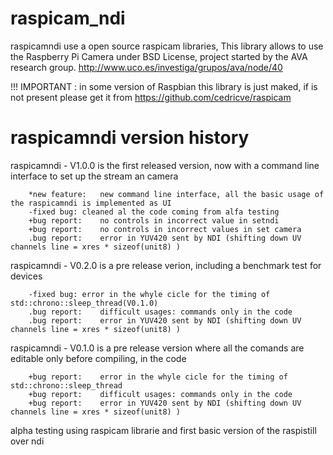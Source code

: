# raspicam_ndi

raspicamndi use a open source raspicam libraries, This library allows to use the Raspberry Pi Camera under BSD License, project started by the AVA research group. http://www.uco.es/investiga/grupos/ava/node/40

!!! IMPORTANT : in some version of Raspbian this library is just maked, if is not present please get it from https://github.com/cedricve/raspicam
#


# raspicamndi version history


raspicamndi - V1.0.0
	is the first released version, now with a command line interface to set up the stream an camera
	
		*new feature:	new command line interface, all the basic usage of the raspicamndi is implemented as UI
		-fixed bug:	cleaned al the code coming from alfa testing
		+bug report:	no controls in incorrect value in setndi
		+bug report:	no controls in incorrect values in set camera
		.bug report:	error in YUV420 sent by NDI (shifting down UV channels line = xres * sizeof(unit8) )
		
raspicamndi - V0.2.0 
	is a pre release verion, including a benchmark test for devices

		-fixed bug:	error in the whyle cicle for the timing of std::chrono::sleep_thread(V0.1.0)
		.bug report:	difficult usages: commands only in the code
		.bug report:	error in YUV420 sent by NDI (shifting down UV channels line = xres * sizeof(unit8) )

raspicamndi - V0.1.0 
	is a pre release version where all the comands are editable only before compiling, in the code

		+bug report:	error in the whyle cicle for the timing of std::chrono::sleep_thread
		+bug report:	difficult usages: commands only in the code
		+bug report:	error in YUV420 sent by NDI (shifting down UV channels line = xres * sizeof(unit8) )

alpha testing
	using raspicam librarie and first basic version of the raspistill over ndi

